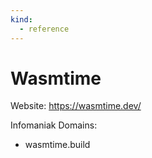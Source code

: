 ```yaml
---
kind:
  - reference
---
```


# Wasmtime

Website: <https://wasmtime.dev/>

Infomaniak Domains:

- wasmtime.build
